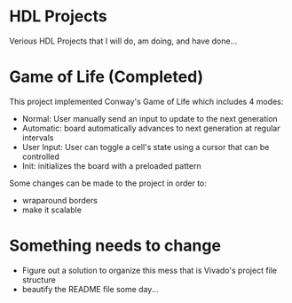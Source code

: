 # HDL Projects
Verious HDL Projects that I will do, am doing, and have done...

# Game of Life (Completed)
This project implemented Conway's Game of Life which includes 4 modes:
 - Normal: User manually send an input to update to the next generation
 - Automatic: board automatically advances to next generation at regular intervals
 - User Input: User can toggle a cell's state using a cursor that can be controlled
 - Init: initializes the board with a preloaded pattern

Some changes can be made to the project in order to:
 - wraparound borders
 - make it scalable

# Something needs to change
 - Figure out a solution to organize this mess that is Vivado's project file structure
 - beautify the README file some day...
